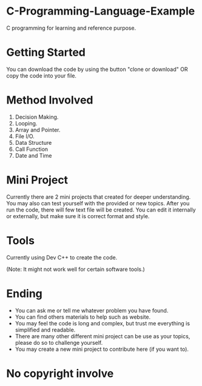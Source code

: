 # C-Programming-Language-Example
C programming for learning and reference purpose.

# Getting Started
You can download the code by using the button "clone or download" OR copy the code into your file.

# Method Involved
1. Decision Making.
2. Looping.
3. Array and Pointer.
4. File I/O.
5. Data Structure
6. Call Function
7. Date and Time

# Mini Project
Currently there are 2 mini projects that created for deeper understanding. You may also can test yourself with the provided or new topics. After you run the code, there will few text file will be created. You can edit it internally or externally, but make sure it is correct format and style. 

# Tools
Currently using Dev C++ to create the code. 

(Note: It might not work well for certain software tools.)

# Ending
- You can ask me or tell me whatever problem you have found. 
- You can find others materials to help such as website.
- You may feel the code is long and complex, but trust me everything is simplified and readable. 
- There are many other different mini project can be use as your topics, please do so to challenge yourself.
- You may create a new mini project to contribute here (if you want to).

# No copyright involve

